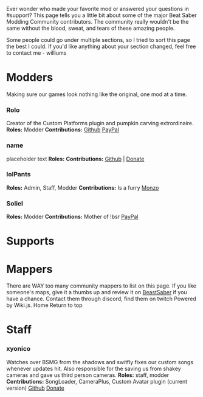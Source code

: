 <!-- TITLE: Donate -->
<!-- SUBTITLE: Headpats are nice but they can't buy ramen -->

Ever wonder who made your favorite mod or answered your questions in #support? This page tells you a little bit about some of the major Beat Saber Modding Community contributors. The community really wouldn't be the same without the blood, sweat, and tears of these amazing people.

Some people could go under multiple sections, so I tried to sort this page the best I could. If you'd like anything about your section changed, feel free to contact me - williums


# Modders
Making sure our games look nothing like the original, one mod at a time.

### Rolo
Creator of the Custom Platforms plugin and pumpkin carving extrordinaire.
**Roles:** Modder
**Contributions:**
[Github](https://github.com/rolopogo) [PayPal](https://www.paypal.me/RobynLovett)

### name
placeholder text
**Roles:**
**Contributions:**
[Github]() | [Donate]()

### lolPants
**Roles:** Admin, Staff, Modder
**Contributions:** Is a furry
[Monzo](https://monzo.me/jackbaron)

### Soliel
**Roles:** Modder
**Contributions:** Mother of !bsr
[PayPal](https://streamlabs.com/soliela)

# Supports

# Mappers
There are WAY too many community mappers to list on this page. If you like someone's maps, give it a thumbs up and review it on [BeastSaber](https://bsaber.com) if you have a chance. Contact them through discord, find them on twitch
Powered by Wiki.js.
Home
Return to top

# Staff

### xyonico
Watches over BSMG from the shadows and switfly fixes our custom songs whenever updates hit. Also responsible for the saving us from shakey cameras and gave us third person cameras.
**Roles:** staff, modder​
**Contributions:** SongLoader, CameraPlus, Custom Avatar plugin (current version)
[Github](https://github.com/xyonico/) [Donate](https://www.paypal.com/cgi-bin/webscr?cmd=_s-xclick&hosted_button_id=RRQ2MBEEEW63A)